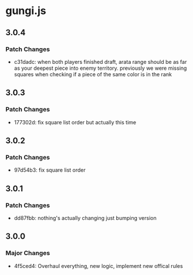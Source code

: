 # gungi.js

## 3.0.4

### Patch Changes

- c31dadc: when both players finished draft, arata range should be as far as your deepest piece into enemy territory. previously we were missing squares when checking if a piece of the same color is in the rank

## 3.0.3

### Patch Changes

- 177302d: fix square list order but actually this time

## 3.0.2

### Patch Changes

- 97d54b3: fix square list order

## 3.0.1

### Patch Changes

- dd87fbb: nothing's actually changing just bumping version

## 3.0.0

### Major Changes

- 4f5ced4: Overhaul everything, new logic, implement new offical rules
